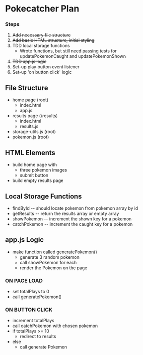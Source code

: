 # Pokecatcher Plan

### Steps

1. ~~Add necessary file structure~~
2. ~~Add basic HTML structure, initial styling~~
3. TDD local storage functions
    - Wrote functions, but still need passing tests for updatePokemonCaught and updatePokemonShown
4. ~~TDD app.js logic~~
5. ~~Set-up play button event listener~~
6. Set-up 'on button click' logic

## File Structure

-   home page (root)
    -   index.html
    -   app.js
-   results page (/results)
    -   index.html
    -   results.js
-   storage-utils.js (root)
-   pokemon.js (root)

## HTML Elements

-   build home page with
    -   three pokemon images
    -   submit button
-   build empty results page

## Local Storage Functions

-   findById -- should locate pokemon from pokemon array by id
-   getResults -- return the results array or empty array
-   showPokemon -- increment the shown key for a pokemon
-   catchPokemon -- increment the caught key for a pokemon

## app.js Logic

-   make function called generatePokemon()
    -   generate 3 random pokemon
    -   call showPokemon for each
    -   render the Pokemon on the page

### ON PAGE LOAD

-   set totalPlays to 0
-   call generatePokemon()

### ON BUTTON CLICK

-   increment totalPlays
-   call catchPokemon with chosen pokemon
-   if totalPlays >= 10
    -   redirect to results
-   else
    -   call generate Pokemon

